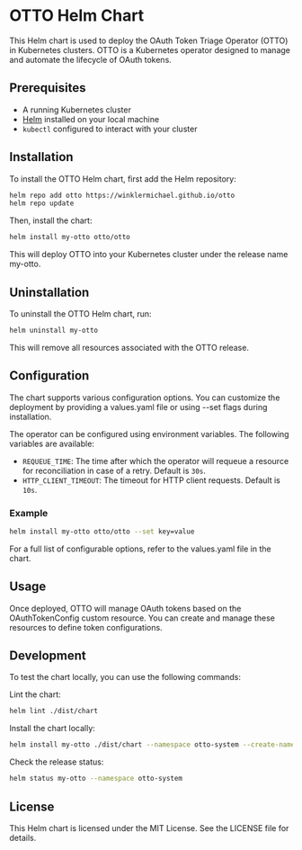 # OTTO Helm Chart

This Helm chart is used to deploy the OAuth Token Triage Operator (OTTO) in Kubernetes clusters. OTTO is a Kubernetes operator designed to manage and automate the lifecycle of OAuth tokens.

## Prerequisites

- A running Kubernetes cluster
- [Helm](https://helm.sh/) installed on your local machine
- `kubectl` configured to interact with your cluster

## Installation

To install the OTTO Helm chart, first add the Helm repository:

```bash
helm repo add otto https://winklermichael.github.io/otto
helm repo update
```

Then, install the chart:
```bash
helm install my-otto otto/otto
```

This will deploy OTTO into your Kubernetes cluster under the release name my-otto.

## Uninstallation
To uninstall the OTTO Helm chart, run:
```bash
helm uninstall my-otto
```

This will remove all resources associated with the OTTO release.

## Configuration
The chart supports various configuration options. You can customize the deployment by providing a values.yaml file or using --set flags during installation.

The operator can be configured using environment variables. The following variables are available:
- `REQUEUE_TIME`: The time after which the operator will requeue a resource for reconciliation in case of a retry. Default is `30s`.
- `HTTP_CLIENT_TIMEOUT`: The timeout for HTTP client requests. Default is `10s`.

### Example
```bash
helm install my-otto otto/otto --set key=value
```
For a full list of configurable options, refer to the values.yaml file in the chart.

## Usage
Once deployed, OTTO will manage OAuth tokens based on the OAuthTokenConfig custom resource. You can create and manage these resources to define token configurations.

## Development
To test the chart locally, you can use the following commands:

Lint the chart:
```bash
helm lint ./dist/chart
```

Install the chart locally:
```bash
helm install my-otto ./dist/chart --namespace otto-system --create-namespace
```

Check the release status:
```bash
helm status my-otto --namespace otto-system
```

## License
This Helm chart is licensed under the MIT License. See the LICENSE file for details.